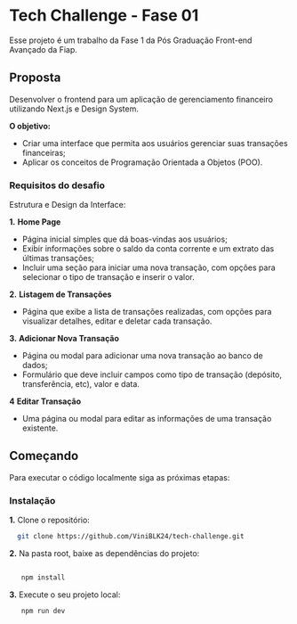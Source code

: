 # Tech Challenge - Fase 01

Esse projeto é um trabalho da Fase 1 da Pós Graduação Front-end Avançado da Fiap.

## Proposta

Desenvolver o frontend para um aplicação de gerenciamento financeiro utilizando Next.js e Design System.

**O objetivo:**

- Criar uma interface que permita aos usuários gerenciar suas transações financeiras;
- Aplicar os conceitos de Programação Orientada a Objetos (POO).

### Requisitos do desafio

Estrutura e Design da Interface:

**1.** **Home Page**

- Página inicial simples que dá boas-vindas aos usuários;
- Exibir informações sobre o saldo da conta corrente e um extrato das últimas transações;
- Incluir uma seção para iniciar uma nova transação, com opções para selecionar o tipo de transação e inserir o valor.

**2.** **Listagem de Transações**

- Página que exibe a lista de transações realizadas, com opções para visualizar detalhes, editar e deletar cada transação.

**3.** **Adicionar Nova Transação**

- Página ou modal para adicionar uma nova transação ao banco de dados;
- Formulário que deve incluir campos como tipo de transação (depósito, transferência, etc), valor e data.

**4** **Editar Transação**

- Uma página ou modal para editar as informações de uma transação existente.

## Começando

Para executar o código localmente siga as próximas etapas:

### Instalação

**1.** Clone o repositório:

```sh
  git clone https://github.com/ViniBLK24/tech-challenge.git
```

**2.** Na pasta root, baixe as dependências do projeto:

```sh

   npm install
```

**3.** Execute o seu projeto local:

```sh
   npm run dev
```
